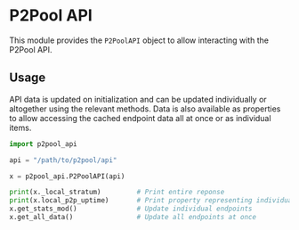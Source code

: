 # P2Pool API

This module provides the `P2PoolAPI` object to allow interacting with the P2Pool API.

## Usage

API data is updated on initialization and can be updated individually or altogether using the relevant methods. Data is also available as properties to allow accessing the cached endpoint data all at once or as individual items.

```python
import p2pool_api

api = "/path/to/p2pool/api"

x = p2pool_api.P2PoolAPI(api)

print(x._local_stratum)         # Print entire reponse
print(x.local_p2p_uptime)       # Print property representing individual data from the API
x.get_stats_mod()               # Update individual endpoints
x.get_all_data()                # Update all endpoints at once
```